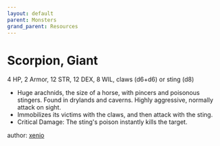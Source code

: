 ```yaml
---
layout: default
parent: Monsters
grand_parent: Resources
---
```


# Scorpion, Giant
4 HP, 2 Armor, 12 STR, 12 DEX, 8 WIL, claws (d6+d6) or sting (d8)
-   Huge arachnids, the size of a horse, with pincers and poisonous
    stingers. Found in drylands and caverns. Highly aggressive, normally
    attack on sight.
-   Immobilizes its victims with the claws, and then attack with the
    sting.
-   Critical Damage: The sting's poison instantly kills the target.

author: [xenio](https://xenioinabottle.blogspot.com)
